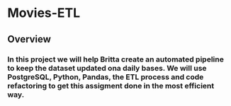 # Movies-ETL

## Overview
### In this project we will help Britta create an automated pipeline to keep the dataset updated ona daily bases. We will use PostgreSQL, Python, Pandas, the ETL process and code refactoring to get this assigment done in the most efficient way. 
